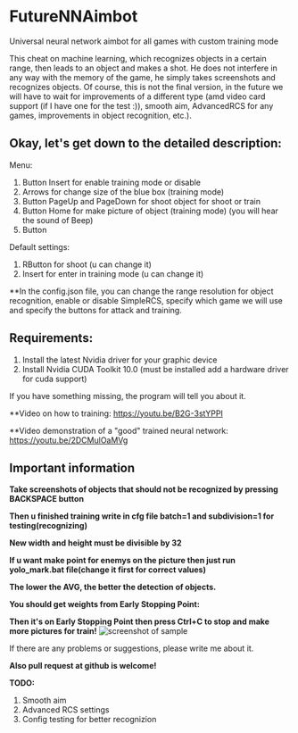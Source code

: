 # FutureNNAimbot
Universal neural network aimbot for all games with custom training mode

This cheat on machine learning, which recognizes objects in a certain range, then leads to an object and makes a shot. He does not interfere in any way with the memory of the game, he simply takes screenshots and recognizes objects.
Of course, this is not the final version, in the future we will have to wait for improvements of a different type (amd video card support (if I have one for the test :)), smooth aim, AdvancedRCS for any games, improvements in object recognition, etc.).

Okay, let's get down to the detailed description:
---
Menu:
1. Button Insert for enable training mode or disable
2. Arrows for change size of the blue box (training mode)
3. Button PageUp and PageDown for shoot object for shoot or train
4. Button Home for make picture of object (training mode) (you will hear the sound of Beep)
5. Button

Default settings:
1. RButton for shoot (u can change it)
2. Insert for enter in training mode (u can change it)

**In the config.json file, you can change the range resolution for object recognition, enable or disable SimpleRCS, specify which game we will use and specify the buttons for attack and training.

Requirements:
---
1. Install the latest Nvidia driver for your graphic device
2. Install Nvidia CUDA Toolkit 10.0 (must be installed add a hardware driver for cuda support)

If you have something missing, the program will tell you about it.

**Video on how to training: https://youtu.be/B2G-3stYPPI

**Video demonstration of a "good" trained neural network: https://youtu.be/2DCMulOaMVg



Important information
---
**Take screenshots of objects that should not be recognized by pressing BACKSPACE button**

**Then u finished training write in cfg file batch=1 and subdivision=1 for testing(recognizing)**

**New width and height must be divisible by 32**

**If u want make point for enemys on the picture then just run yolo_mark.bat file(change it first for correct values)**

**The lower the AVG, the better the detection of objects.**

**You should get weights from Early Stopping Point:**

**Then it's on Early Stopping Point then press Ctrl+C to stop and make more pictures for train!**
![screenshot of sample](https://camo.githubusercontent.com/51af5be5cfa94b6d741c90d10a163b168bf9170e/68747470733a2f2f6873746f2e6f72672f66696c65732f3564632f3761652f3766612f35646337616537666164396434653365623361343834633538626663316666352e706e67)

If there are any problems or suggestions, please write me about it.

**Also pull request at github is welcome!**

**TODO:**
1. Smooth aim
2. Advanced RCS settings
3. Config testing for better recognizion

